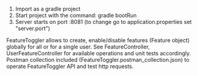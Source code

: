 1. Import as a gradle project
2. Start project with the command: gradle bootRun
3. Server starts on port :8081 (to change go to application.properties set "server.port")

FeatureToggler allows to create, enable/disable features (Feature object) globally for all 
or for a single user. See FeatureController, UserFeatureController for available operations 
and unit tests accordingly.
Postman collection included (FeatureToggler.postman_collection.json)
to operate FeatureToggler API and test http requests.
